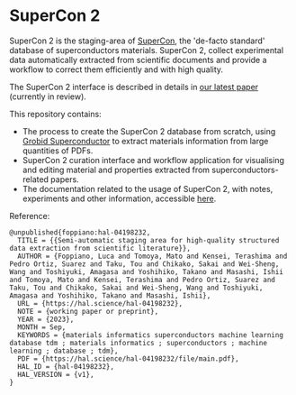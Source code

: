 # SuperCon 2

SuperCon 2 is the staging-area of [SuperCon](http://supercon.nims.go.jp), the 'de-facto standard' database of superconductors materials. 
SuperCon 2, collect experimental data automatically extracted from scientific documents and provide a workflow to correct them efficiently and with high quality. 

The SuperCon 2 interface is described in details in [our latest paper](https://hal.science/hal-04198232) (currently in review).

This repository contains:

- The process to create the SuperCon 2 database from scratch, using [Grobid Superconductor](https://github.com/lfoppiano/grobid-superconductors) to extract materials information from large quantities of PDFs.
- SuperCon 2 curation interface and workflow application for visualising and editing material and properties extracted from superconductors-related papers.
- The documentation related to the usage of SuperCon 2, with notes, experiments and other information, accessible [here](https://supercon2.readthedocs.io/en/develop).

Reference: 

```
@unpublished{foppiano:hal-04198232,
  TITLE = {{Semi-automatic staging area for high-quality structured data extraction from scientific literature}},
  AUTHOR = {Foppiano, Luca and Tomoya, Mato and Kensei, Terashima and Pedro Ortiz, Suarez and Taku, Tou and Chikako, Sakai and Wei-Sheng, Wang and Toshiyuki, Amagasa and Yoshihiko, Takano and Masashi, Ishii and Tomoya, Mato and Kensei, Terashima and Pedro Ortiz, Suarez and Taku, Tou and Chikako, Sakai and Wei-Sheng, Wang and Toshiyuki, Amagasa and Yoshihiko, Takano and Masashi, Ishii},
  URL = {https://hal.science/hal-04198232},
  NOTE = {working paper or preprint},
  YEAR = {2023},
  MONTH = Sep,
  KEYWORDS = {materials informatics superconductors machine learning database tdm ; materials informatics ; superconductors ; machine learning ; database ; tdm},
  PDF = {https://hal.science/hal-04198232/file/main.pdf},
  HAL_ID = {hal-04198232},
  HAL_VERSION = {v1},
}
```
